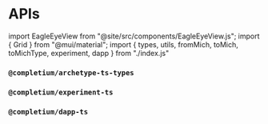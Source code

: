 # APIs

import EagleEyeView from "@site/src/components/EagleEyeView.js";
import { Grid } from "@mui/material";
import { types, utils, fromMich, toMich, toMichType, experiment, dapp } from "./index.js"

### `@completium/archetype-ts-types`

<Grid container>
  <Grid item md={12} xs={12} sm={12}>
    <EagleEyeView title="Types" data={types} xs={3}/>
  </Grid>
  <Grid item md={12} xs={12} sm={12}>
    <EagleEyeView title="Utils" data={utils} xs={4}/>
  </Grid>
   <Grid item md={12} xs={12} sm={12}>
    <EagleEyeView title="To Michelson" data={toMich} xs={4}/>
  </Grid>
  <Grid item md={12} xs={12} sm={12}>
    <EagleEyeView title="To Michelson Type" data={toMichType} xs={4}/>
  </Grid>
  <Grid item md={12} xs={12} sm={12}>
    <EagleEyeView title="From Michelson" data={toMichType} xs={4}/>
  </Grid>
</Grid>

### `@completium/experiment-ts`

<Grid container>
  <Grid item md={12} xs={12} sm={12}>
    <EagleEyeView title="Functions" data={experiment} xs={4}/>
  </Grid>
</Grid>

### `@completium/dapp-ts`

<Grid container>
  <Grid item md={12} xs={12} sm={12}>
    <EagleEyeView title="Functions" data={dapp} xs={4}/>
  </Grid>
</Grid>



